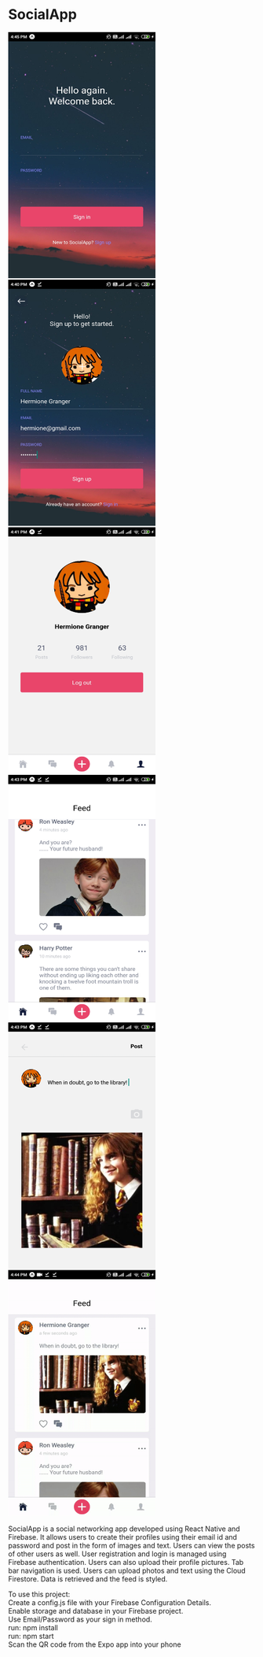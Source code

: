 # SocialApp

<img src="https://raw.githubusercontent.com/harvindersingh2010/facebook-clone-react-native/main/results/sa1.jpg" width="300" height="500" />        <img src="https://raw.githubusercontent.com/harvindersingh2010/facebook-clone-react-native/main/results/sa2.jpg" width="300" height="500" />
<img src="https://raw.githubusercontent.com/harvindersingh2010/facebook-clone-react-native/main/results/sa3.jpg" width="300" height="500" />        <img src="https://raw.githubusercontent.com/harvindersingh2010/facebook-clone-react-native/main/results/s4.jpg" width="300" height="500" />
<img src="https://raw.githubusercontent.com/harvindersingh2010/facebook-clone-react-native/main/results/sa5.jpg" width="300" height="500" />        <img src="https://raw.githubusercontent.com/harvindersingh2010/facebook-clone-react-native/main/results/sa6.gif" width="300" height="500" />

SocialApp is a social networking app developed using React Native and Firebase. It allows users to create their profiles using their
email id and password and post in the form of images and text. Users can view the posts of other users as well. 
User registration and login is managed using Firebase authentication. Users can also upload their profile pictures. Tab bar navigation
is used. Users can upload photos and text using the Cloud Firestore. Data is retrieved and the feed is styled. <br/>

To use this project: <br/>
Create a config.js file with your Firebase Configuration Details. <br/>
Enable storage and database in your Firebase project. <br/>
Use Email/Password as your sign in method. <br/>
run: npm install <br/>
run: npm start <br/>
Scan the QR code from the Expo app into your phone

